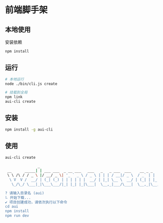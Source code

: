 # 前端脚手架

## 本地使用
安装依赖
```bash
npm install
```

## 运行
```bash
# 本地运行
node ./bin/cli.js create

# 挂载到全局
npm link
aui-cli create
```

## 安装
```bash
npm install -g aui-cli
```
## 使用
```bash
aui-cli create
```
```bash
               _                                                         _ 
 __      _____| | ___ ___  _ __ ___   ___   _   _ ___  ___    __ _ _   _(_)
 \ \ /\ / / _ \ |/ __/ _ \| '_ ` _ \ / _ \ | | | / __|/ _ \  / _` | | | | |
  \ V  V /  __/ | (_| (_) | | | | | |  __/ | |_| \__ \  __/ | (_| | |_| | |
   \_/\_/ \___|_|\___\___/|_| |_| |_|\___|  \__,_|___/\___|  \__,_|\__,_|_|

? 请输入目录名 (aui)
⠧ 开始下载...
✔ 项目创建成功，请依次执行以下命令
cd aui
npm install
npm run dev
```